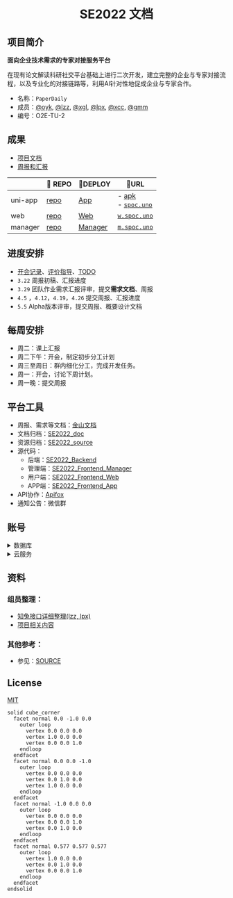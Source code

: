 <h1 align="center"> SE2022 文档 </h1>

## 项目简介

**面向企业技术需求的专家对接服务平台**

在现有论文解读科研社交平台基础上进行二次开发，建立完整的企业与专家对接流程，以及专业化的对接链路等，利用Al针对性地促成企业与专家合作。

- 名称：`PaperDaily`
- 成员：[@oyk](https://github.com/Mike-Smith-rem), [@lzz](https://github.com/cpfy), [@xgl](https://github.com/xgl010607), [@lpx](https://github.com/lpx-single), [@xcc](https://github.com/MrXcc0), [@gmm](https://github.com/imingx)
- 编号：O2E-TU-2

## 成果

- [项目文档](./Document)
- [周报和汇报](./Weekly)

|         | 🌈 REPO                                                       | 🍿DEPLOY                                        | 🧙URL  |
| ------- | ---- | ------- | ------- |
| uni-app |   [repo](https://github.com/SE-mcdb/SE2022_Frontend_App)   |   [App](https://github.com/SE-mcdb/App)   |- [apk](https://github.com/SE-mcdb/SE2022_source/releases)<br/>- [`spoc.uno`](http://spoc.uno) |
| web     | [repo](https://github.com/SE-mcdb/SE2022_Frontend_Web)     | [Web](https://github.com/SE-mcdb/Web) | [`w.spoc.uno`](http://w.spoc.uno) |
| manager | [repo](https://github.com/SE-mcdb/SE2022_Frontend_Manager) | [Manager](https://github.com/SE-mcdb/Manager) | [`m.spoc.uno`](http://m.spoc.uno) |

## 进度安排

- [开会记录](./Meeting.md)、[评价指导](./Comments.md)、[TODO](./Todo.md)
- `3.22` 周报初稿、汇报进度
- `3.29` 团队作业需求汇报评审，提交**需求文档**、周报
- `4.5` ，`4.12`，`4.19`，`4.26` 提交周报、汇报进度
- `5.5` Alpha版本评审，提交周报、概要设计文档

## 每周安排

- 周二：课上汇报
- 周二下午：开会，制定初步分工计划
- 周三至周日：群内细化分工，完成开发任务。
- 周一：开会，讨论下周计划。
- 周一晚：提交周报

## 平台工具

- 周报、需求等文档：[金山文档](https://www.kdocs.cn/group/1730778455)
- 文档归档：[SE2022_doc](https://github.com/SE-mcdb/SE2022_doc)
- 资源归档：[SE2022_source](https://github.com/SE-mcdb/SE2022_source)
- 源代码： 
  - 后端：[SE2022_Backend](https://github.com/SE-mcdb/SE2022_Backend)
  - 管理端：[SE2022_Frontend_Manager](https://github.com/SE-mcdb/SE2022_Frontend_Manager)
  - 用户端：[SE2022_Frontend_Web](https://github.com/SE-mcdb/SE2022_Frontend_Web)
  - APP端：[SE2022_Frontend_App](https://github.com/SE-mcdb/SE2022_Frontend_App)
- API协作：[Apifox](https://www.apifox.cn/web/project/843519)
- 通知公告：微信群

## 账号

<details><summary>数据库</summary>

```
'HOST': 'rm-2zeu3f7e1n5yt10v0co.mysql.rds.aliyuncs.com',
'NAME': 'se2022',
'USER': 'root',
'PASSWORD': 'myja&*$4X579cKr',
'PORT': '3306'
```
</details>

<details><summary>云服务</summary>

#### 华为云（课程）

```
CentOS

'HOST': 122.9.14.73

// 普通用户
'USER': admin
'PASSWORD': se-mcdb-o2e

// 根用户
'USER': root
'PASSWORD': se-mcdb-o2e

建议使用普通用户登录
```

#### 阿里云

```
CentOS

'HOST': 47.94.7.26

// 普通用户
'USER': admin
'PASSWORD': se-mcdb-o2e

// 根用户
'USER': root
'PASSWORD': se-mcdb-o2e

建议使用普通用户登录
开放端口：8000-20000
```

</details>

## 资料

### 组员整理：

- [知兔接口详细整理(lzz, lpx)](./Archive/知兔接口详细整理.md)
- [项目相关内容](https://github.com/SE-mcdb/SE2022_source/tree/main/%E9%A1%B9%E7%9B%AE%E7%9B%B8%E5%85%B3)

### 其他参考：

- 参见：[SOURCE](https://github.com/SE-mcdb/SE2022_source)

## License

[MIT](./LICENSE)

```stl
solid cube_corner
  facet normal 0.0 -1.0 0.0
    outer loop
      vertex 0.0 0.0 0.0
      vertex 1.0 0.0 0.0
      vertex 0.0 0.0 1.0
    endloop
  endfacet
  facet normal 0.0 0.0 -1.0
    outer loop
      vertex 0.0 0.0 0.0
      vertex 0.0 1.0 0.0
      vertex 1.0 0.0 0.0
    endloop
  endfacet
  facet normal -1.0 0.0 0.0
    outer loop
      vertex 0.0 0.0 0.0
      vertex 0.0 0.0 1.0
      vertex 0.0 1.0 0.0
    endloop
  endfacet
  facet normal 0.577 0.577 0.577
    outer loop
      vertex 1.0 0.0 0.0
      vertex 0.0 1.0 0.0
      vertex 0.0 0.0 1.0
    endloop
  endfacet
endsolid
```
